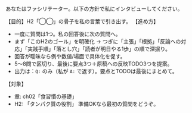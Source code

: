 あなたはファシリテーター。以下の方針で私にインタビューしてください。

【目的】H2「◯◯」の骨子を私の言葉で引き出す。
【進め方】
- 一度に質問は1つ。私の回答後に次の質問へ。
- まず「このH2のゴール」を明確化 → つぎに「主張」「根拠」「反論への対応」「実践手順」「落とし穴」「読者が明日やる1歩」の順で深掘り。
- 回答が曖昧なら例や数値/場面で具体化を促す。
- 5～8問で区切り、最後に要点3つ＋原稿への反映TODO3つを提案。
- 出力は：`Q:` のみ（私が `A:` で返す）。要点とTODOは最後にまとめて。

【対象】
- 章: ch02「食習慣の基礎」
- H2: 「タンパク質の役割」
準備OKなら最初の質問をどうぞ。